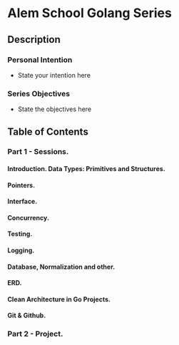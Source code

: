 # Alem School Golang Series

## Description

### Personal Intention
- State your intention here

### Series Objectives
- State the objectives here

## Table of Contents
### Part 1 - Sessions.
#### Introduction. Data Types: Primitives and Structures.

#### Pointers.

#### Interface.

#### Concurrency.

#### Testing.

#### Logging.

#### Database, Normalization and other.

#### ERD.

#### Clean Architecture in Go Projects.

#### Git & Github.

### Part 2 - Project.
